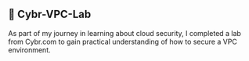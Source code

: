 ## 🧪 Cybr-VPC-Lab
As part of my journey in learning about cloud security, I completed a lab from Cybr.com to gain practical understanding of how to secure a VPC environment.


